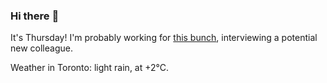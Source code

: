 ### Hi there :wave:

It's Thursday! I'm probably working for [this bunch](https://github.com/kohofinancial), interviewing a potential new colleague.

Weather in Toronto: light rain, at +2°C.
